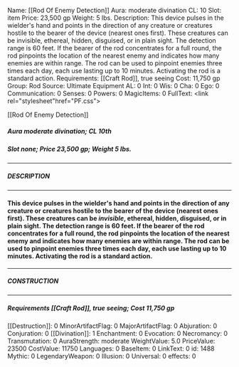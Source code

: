 Name: [[Rod Of Enemy Detection]]
Aura: moderate divination
CL: 10
Slot: item
Price: 23,500 gp
Weight: 5 lbs.
Description: This device pulses in the wielder's hand and points in the direction of any creature or creatures hostile to the bearer of the device (nearest ones first). These creatures can be invisible, ethereal, hidden, disguised, or in plain sight. The detection range is 60 feet. If the bearer of the rod concentrates for a full round, the rod pinpoints the location of the nearest enemy and indicates how many enemies are within range. The rod can be used to pinpoint enemies three times each day, each use lasting up to 10 minutes. Activating the rod is a standard action.
Requirements: [[Craft Rod]], true seeing
Cost: 11,750 gp
Group: Rod
Source: Ultimate Equipment
AL: 0
Int: 0
Wis: 0
Cha: 0
Ego: 0
Communication: 0
Senses: 0
Powers: 0
MagicItems: 0
FullText: <link rel="stylesheet"href="PF.css"><div class="heading"><p class="alignleft">[[Rod Of Enemy Detection]]</p><div style="clear: both;"></div></div><div><h5><b>Aura </b>moderate divination; <b>CL </b>10th</h5><h5><b>Slot </b>none; <b>Price </b>23,500 gp; <b>Weight </b>5 lbs.</h5></div><hr/><div><h5><b>DESCRIPTION</b></h5></div><hr/><div><h4><p>This device pulses in the wielder's hand and points in the direction of any creature or creatures hostile to the bearer of the device (nearest ones first). These creatures can be <i>invisible</i>, ethereal, hidden, disguised, or in plain sight. The detection range is 60 feet. If the bearer of the rod concentrates for a full round, the rod pinpoints the location of the nearest enemy and indicates how many enemies are within range. The rod can be used to pinpoint enemies three times each day, each use lasting up to 10 minutes. Activating the rod is a standard action.</p></h4></div><hr/><div><h5><b>CONSTRUCTION</b></h5></div><hr/><div><h5><b>Requirements </b>[[Craft Rod]], <i>true seeing</i>; <b>Cost </b>11,750 gp</h5></div>
[[Destruction]]: 0
MinorArtifactFlag: 0
MajorArtifactFlag: 0
Abjuration: 0
Conjuration: 0
[[Divination]]: 1
Enchantment: 0
Evocation: 0
Necromancy: 0
Transmutation: 0
AuraStrength: moderate
WeightValue: 5.0
PriceValue: 23500
CostValue: 11750
Languages: 0
BaseItem: 0
LinkText: 0
id: 1488
Mythic: 0
LegendaryWeapon: 0
Illusion: 0
Universal: 0
effects: 0
